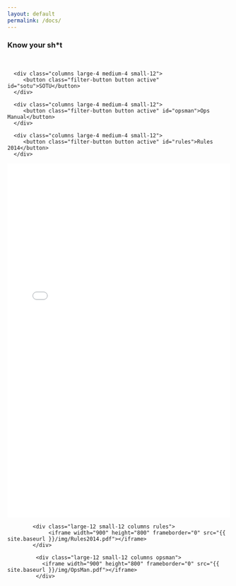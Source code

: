 ```yaml
---
layout: default
permalink: /docs/
---
```


<h3>Know your sh*t</h3>
<br>

<div class="row">

      <div class="columns large-4 medium-4 small-12">
         <button class="filter-button button active" id="sotu">SOTU</button>
      </div>   
      
      <div class="columns large-4 medium-4 small-12">   
         <button class="filter-button button active" id="opsman">Ops Manual</button>
      </div>   
       
      <div class="columns large-4 medium-4 small-12">  
         <button class="filter-button button active" id="rules">Rules 2014</button>
      </div>
</div> <!-- end row -->  


 <div class="row gallery">
           <div class="large-12 small-12 columns" id="sotu-document">
               <iframe width="900" height="800" frameborder="0" src="{{ site.baseurl }}/img/SOTU2014.pdf"></iframe>
            </div>

            <div class="large-12 small-12 columns rules">
                 <iframe width="900" height="800" frameborder="0" src="{{ site.baseurl }}/img/Rules2014.pdf"></iframe>
            </div>

             <div class="large-12 small-12 columns opsman">
               <iframe width="900" height="800" frameborder="0" src="{{ site.baseurl }}/img/OpsMan.pdf"></iframe>
             </div>
</div> <!-- end row -->